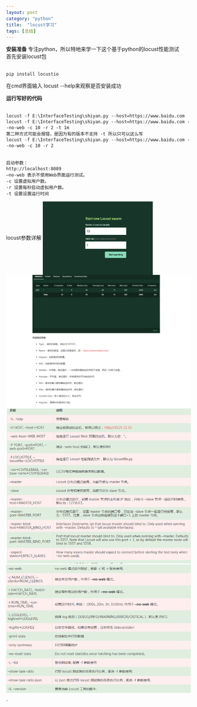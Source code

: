 ```yaml
---
layout: post
category: "python"
title:  "locust学习"
tags: [总结]
---
```

**安装准备**
专注python，所以特地来学一下这个基于python的locust性能测试  
首先安装locust包  
<pre><code>
pip install locustio  
</code></pre>  
在cmd界面输入 locust --help来观察是否安装成功  

**运行写好的代码**
<pre><code>
locust -f E:\InterfaceTesting\shiyan.py --host=https://www.baidu.com
locust -f E:\InterfaceTesting\shiyan.py --host=https://www.baidu.com --no-web -c 10 -r 2 -t 1m 
第二种方式可能会报错，是因为有的版本不支持 -t 所以只可以这么写  
locust -f E:\InterfaceTesting\shiyan.py --host=https://www.baidu.com --no-web -c 10 -r 2
</code></pre>

<pre><code>
启动参数：
http://localhost:8089
–no-web 表示不使用Web界面运行测试。
-c 设置虚拟用户数。
-r 设置每秒启动虚拟用户数。
-t 设置设置运行时间
</code></pre>

locust参数详解
<img src="./img/in-post/python/locust1.png" width = "300" height = "200" alt="图片名称" align=center />
![img](/img/in-post/python/locust2.png)
![img](/img/in-post/python/locust3.png)  
![img](/img/in-post/python/locust4.png)




`